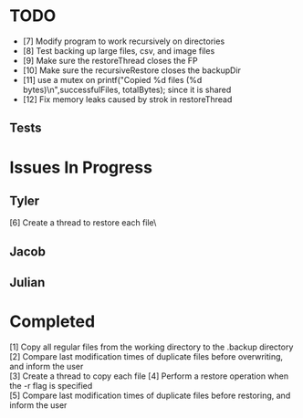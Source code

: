 # TODO #

- [7] Modify program to work recursively on directories
- [8] Test backing up large files, csv, and image files
- [9] Make sure the restoreThread closes the FP
- [10] Make sure the recursiveRestore closes the backupDir
- [11] use a mutex on printf("Copied %d files (%d bytes)\n",successfulFiles, totalBytes); since it is shared
- [12] Fix memory leaks caused by strok in restoreThread

## Tests ##

# Issues In Progress #

## Tyler ##
[6] Create a thread to restore each file\

## Jacob ##

## Julian ##


# Completed #
[1] Copy all regular files from the working directory to the .backup directory\
[2] Compare last modification times of duplicate files before overwriting, and inform the user\
[3] Create a thread to copy each file
[4] Perform a restore operation when the -r flag is specified\
[5] Compare last modification times of duplicate files before restoring, and inform the user
